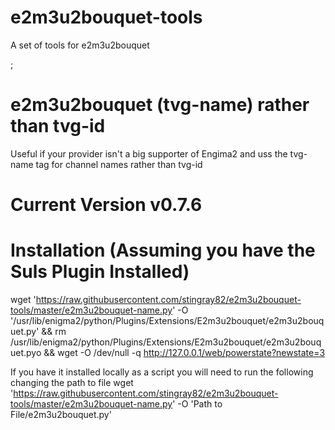 # e2m3u2bouquet-tools
A set of tools for e2m3u2bouquet 

;

# e2m3u2bouquet (tvg-name) rather than tvg-id
Useful if your provider isn't a big supporter of Engima2 and uss the tvg-name tag for channel names rather than tvg-id

# Current Version v0.7.6

# Installation (Assuming you have the Suls Plugin Installed)
wget 'https://raw.githubusercontent.com/stingray82/e2m3u2bouquet-tools/master/e2m3u2bouquet-name.py' -O '/usr/lib/enigma2/python/Plugins/Extensions/E2m3u2bouquet/e2m3u2bouquet.py' && rm /usr/lib/enigma2/python/Plugins/Extensions/E2m3u2bouquet/e2m3u2bouquet.pyo && wget -O /dev/null -q http://127.0.0.1/web/powerstate?newstate=3

If you have it installed locally as a script you will need to run the following changing the path to file
wget 'https://raw.githubusercontent.com/stingray82/e2m3u2bouquet-tools/master/e2m3u2bouquet-name.py' -O 'Path to File/e2m3u2bouquet.py'
